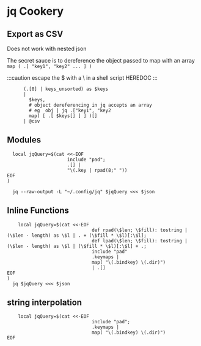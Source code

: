 # jq Cookery

## Export as CSV

Does not work with nested json

The secret sauce is to dereference the object passed to map with an array `map ( .[ "key1", "key2" ... ] )`

:::caution escape the $ with a \ in a shell script HEREDOC
:::

```jq
      (.[0] | keys_unsorted) as $keys
      |
        $keys,
        # object dereferencing in jq accepts an array
        # eg  obj | jq .["key1", "key2
        map( [ .[ $keys[] ] ] )[]
      | @csv
```

## Modules

```jq
  local jqQuery=$(cat <<-EOF
                      include "pad";
                      .[] |
                      "\(.key | rpad(8;" "))
EOF
)

  jq --raw-output -L "~/.config/jq" $jqQuery <<< $json
```

## Inline Functions

```jq
    local jqQuery=$(cat <<-EOF
                               def rpad(\$len; \$fill): tostring | (\$len - length) as \$l | . + (\$fill * \$l)[:\$l];
                               def lpad(\$len; \$fill): tostring | (\$len - length) as \$l | (\$fill * \$l)[:\$l] + .;
                               include "pad"
                               .keymaps |
                               map( "\(.bindkey) \(.dir)")
                               | .[]
EOF
)
  jq $jqQuery <<< $json
```

## string interpolation

```jq
    local jqQuery=$(cat <<-EOF
                               include "pad";
                               .keymaps |
                               map( "\(.bindkey) \(.dir)")
EOF
```
